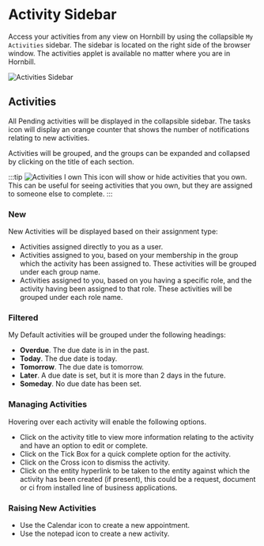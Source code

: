 # Activity Sidebar

Access your activities from any view on Hornbill by using the collapsible `My Activities` sidebar. The sidebar is located on the right side of the browser window. The activities applet is available no matter where you are in Hornbill. 

![Activities Sidebar](/_books/esp-user-guide/images/activities-sidebar.png)

## Activities
All Pending activities will be displayed in the collapsible sidebar. The tasks icon will display an orange counter that shows the number of notifications relating to new activities.

Activities will be grouped, and the groups can be expanded and collapsed by clicking on the title of each section.

:::tip
![Activities I own](/_books/esp-user-guide/images/activities-i-own-icon.png) This icon will show or hide activities that you own.  This can be useful for seeing activities that you own, but they are assigned to someone else to complete.
:::

### New
New Activities will be displayed based on their assignment type:
* Activities assigned directly to you as a user.
* Activities assigned to you, based on your membership in the group which the activity has been assigned to. These activities will be grouped under each group name.
* Activities assigned to you, based on you having a specific role, and the activity having been assigned to that role. These activities will be grouped under each role name.

### Filtered
My Default activities will be grouped under the following headings:

* **Overdue**. The due date is in in the past.
* **Today**. The due date is today.
* **Tomorrow**. The due date is tomorrow.
* **Later**. A due date is set, but it is more than 2 days in the future.
* **Someday**. No due date has been set.

### Managing Activities
Hovering over each activity will enable the following options.

* Click on the activity title to view more information relating to the activity and have an option to edit or complete.
* Click on the Tick Box for a quick complete option for the activity.
* Click on the Cross icon to dismiss the activity.
* Click on the entity hyperlink to be taken to the entity against which the activity has been created (if present), this could be a request, document or ci from installed line of business applications.

### Raising New Activities
* Use the Calendar icon to create a new appointment.
* Use the notepad icon to create a new activity.